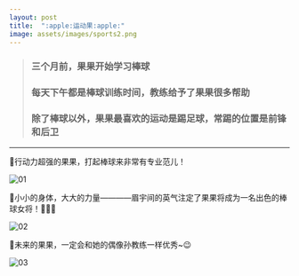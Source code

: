 ```yaml
---
layout: post
title:  ":apple:运动果:apple:"
image: assets/images/sports2.png
---
```

> ### 三个月前，果果开始学习棒球
> ### 每天下午都是棒球训练时间，教练给予了果果很多帮助
> ### 除了棒球以外，果果最喜欢的运动是踢足球，常踢的位置是前锋和后卫

***

:apple:行动力超强的果果，打起棒球来非常有专业范儿！

![01](https://i.loli.net/2021/03/15/PLKS8chUIfMEWbA.jpg)

:apple:小小的身体，大大的力量————眉宇间的英气注定了果果将成为一名出色的棒球女将！:muscle::muscle::muscle:

![02](https://i.loli.net/2021/03/14/SrHqb6hmCywfVZl.png)

:apple:未来的果果，一定会和她的偶像孙教练一样优秀~:wink:

![03](https://i.loli.net/2021/03/14/m4WvVdThI2XAi9Q.png)
